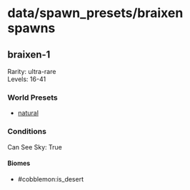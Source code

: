 # data/spawn_presets/braixen spawns  
  
## braixen-1  
Rarity: ultra-rare  
Levels: 16-41  
  
### World Presets  
* [natural](/data/spawn_data/natural.md)  
  
### Conditions  
Can See Sky: True  
  
#### Biomes  
  * #cobblemon:is_desert
  
